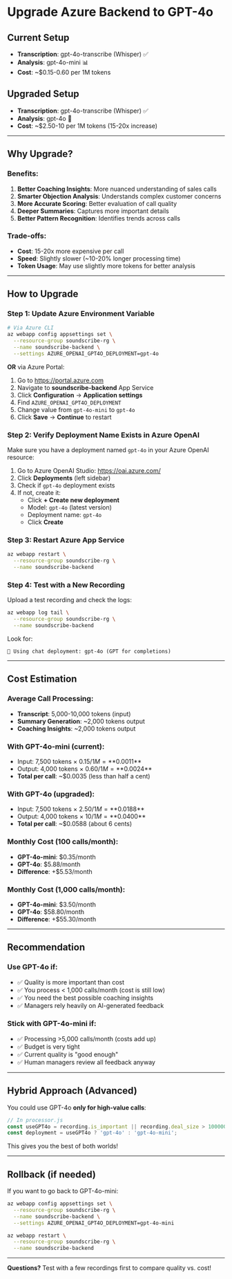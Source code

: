 # Upgrade Azure Backend to GPT-4o

## Current Setup
- **Transcription**: gpt-4o-transcribe (Whisper) ✅
- **Analysis**: gpt-4o-mini 📊
- **Cost**: ~$0.15-0.60 per 1M tokens

## Upgraded Setup
- **Transcription**: gpt-4o-transcribe (Whisper) ✅
- **Analysis**: gpt-4o 🚀
- **Cost**: ~$2.50-10 per 1M tokens (15-20x increase)

---

## Why Upgrade?

### Benefits:
1. **Better Coaching Insights**: More nuanced understanding of sales calls
2. **Smarter Objection Analysis**: Understands complex customer concerns
3. **More Accurate Scoring**: Better evaluation of call quality
4. **Deeper Summaries**: Captures more important details
5. **Better Pattern Recognition**: Identifies trends across calls

### Trade-offs:
- **Cost**: 15-20x more expensive per call
- **Speed**: Slightly slower (~10-20% longer processing time)
- **Token Usage**: May use slightly more tokens for better analysis

---

## How to Upgrade

### Step 1: Update Azure Environment Variable

```bash
# Via Azure CLI
az webapp config appsettings set \
  --resource-group soundscribe-rg \
  --name soundscribe-backend \
  --settings AZURE_OPENAI_GPT4O_DEPLOYMENT=gpt-4o
```

**OR** via Azure Portal:
1. Go to https://portal.azure.com
2. Navigate to **soundscribe-backend** App Service
3. Click **Configuration** → **Application settings**
4. Find `AZURE_OPENAI_GPT4O_DEPLOYMENT`
5. Change value from `gpt-4o-mini` to `gpt-4o`
6. Click **Save** → **Continue** to restart

### Step 2: Verify Deployment Name Exists in Azure OpenAI

Make sure you have a deployment named `gpt-4o` in your Azure OpenAI resource:

1. Go to Azure OpenAI Studio: https://oai.azure.com/
2. Click **Deployments** (left sidebar)
3. Check if `gpt-4o` deployment exists
4. If not, create it:
   - Click **+ Create new deployment**
   - Model: `gpt-4o` (latest version)
   - Deployment name: `gpt-4o`
   - Click **Create**

### Step 3: Restart Azure App Service

```bash
az webapp restart \
  --resource-group soundscribe-rg \
  --name soundscribe-backend
```

### Step 4: Test with a New Recording

Upload a test recording and check the logs:

```bash
az webapp log tail \
  --resource-group soundscribe-rg \
  --name soundscribe-backend
```

Look for:
```
🤖 Using chat deployment: gpt-4o (GPT for completions)
```

---

## Cost Estimation

### Average Call Processing:
- **Transcript**: 5,000-10,000 tokens (input)
- **Summary Generation**: ~2,000 tokens output
- **Coaching Insights**: ~2,000 tokens output

### With GPT-4o-mini (current):
- Input: 7,500 tokens × $0.15 / 1M = **$0.0011**
- Output: 4,000 tokens × $0.60 / 1M = **$0.0024**
- **Total per call**: ~$0.0035 (less than half a cent)

### With GPT-4o (upgraded):
- Input: 7,500 tokens × $2.50 / 1M = **$0.0188**
- Output: 4,000 tokens × $10 / 1M = **$0.0400**
- **Total per call**: ~$0.0588 (about 6 cents)

### Monthly Cost (100 calls/month):
- **GPT-4o-mini**: $0.35/month
- **GPT-4o**: $5.88/month
- **Difference**: +$5.53/month

### Monthly Cost (1,000 calls/month):
- **GPT-4o-mini**: $3.50/month
- **GPT-4o**: $58.80/month
- **Difference**: +$55.30/month

---

## Recommendation

### Use GPT-4o if:
- ✅ Quality is more important than cost
- ✅ You process < 1,000 calls/month (cost is still low)
- ✅ You need the best possible coaching insights
- ✅ Managers rely heavily on AI-generated feedback

### Stick with GPT-4o-mini if:
- ✅ Processing >5,000 calls/month (costs add up)
- ✅ Budget is very tight
- ✅ Current quality is "good enough"
- ✅ Human managers review all feedback anyway

---

## Hybrid Approach (Advanced)

You could use GPT-4o **only for high-value calls**:

```javascript
// In processor.js
const useGPT4o = recording.is_important || recording.deal_size > 100000;
const deployment = useGPT4o ? 'gpt-4o' : 'gpt-4o-mini';
```

This gives you the best of both worlds!

---

## Rollback (if needed)

If you want to go back to GPT-4o-mini:

```bash
az webapp config appsettings set \
  --resource-group soundscribe-rg \
  --name soundscribe-backend \
  --settings AZURE_OPENAI_GPT4O_DEPLOYMENT=gpt-4o-mini

az webapp restart \
  --resource-group soundscribe-rg \
  --name soundscribe-backend
```

---

**Questions?** Test with a few recordings first to compare quality vs. cost!
